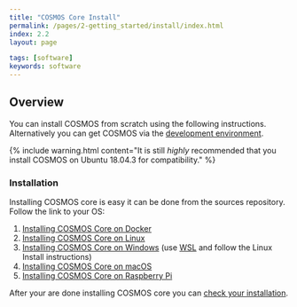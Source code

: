 ```yaml
---
title: "COSMOS Core Install"
permalink: /pages/2-getting_started/install/index.html
index: 2.2
layout: page

tags: [software]
keywords: software
---
```


## Overview

You can install COSMOS from scratch using the following instructions. Alternatively you can get COSMOS via the [development environment](https://hsfl.github.io/cosmos-docs/pages/2-getting_started/development-environment.html). 

{% include warning.html content="It is still _highly_ recommended that you install COSMOS on Ubuntu 18.04.3 for compatibility." %}


### Installation
Installing COSMOS core is easy it can be done from the sources repository. Follow the link to your OS:

1. [Installing COSMOS Core on Docker]({{site.baseurl}}/pages/2-getting_started/install/cosmos-install-docker.html)
2. [Installing COSMOS Core on Linux]({{site.baseurl}}/pages/2-getting_started/install/ubuntu-install.html)
3. [Installing COSMOS Core on Windows]({{site.baseurl}}/pages/2-getting_started/install/ubuntu-install.html) (use [WSL](https://docs.microsoft.com/en-us/windows/wsl/install-win10) and follow the Linux Install instructions)
4. [Installing COSMOS Core on macOS](https://docs.google.com/document/d/146mBWBmxkAu0qBdSlCSer1nqVvOLBn_B-VzkcwpjhEU)
5. [Installing COSMOS Core on Raspberry Pi]({{site.baseurl}}/pages/4-tutorials/build/cross-compile.html)

After your are done installing COSMOS core you can [check your installation](https://hsfl.github.io/cosmos-docs/pages/2-getting_started/install/ubuntu-install.html#testing-cosmos-core).

